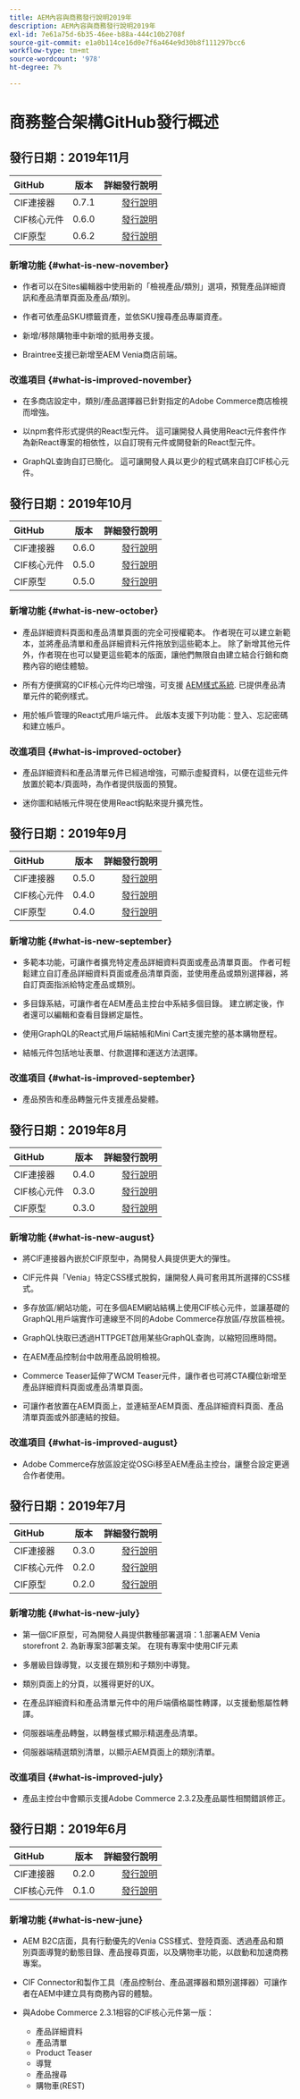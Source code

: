 ```yaml
---
title: AEM內容與商務發行說明2019年
description: AEM內容與商務發行說明2019年
exl-id: 7e61a75d-6b35-46ee-b88a-444c10b2708f
source-git-commit: e1a0b114ce16d0e7f6a464e9d30b8f111297bcc6
workflow-type: tm+mt
source-wordcount: '978'
ht-degree: 7%

---
```


# 商務整合架構GitHub發行概述

## 發行日期：2019年11月

| GitHub | 版本 | 詳細發行說明 |
|:-------|:-----:|---------------------:|
| CIF連接器 | 0.7.1 | [發行說明](https://github.com/adobe/commerce-cif-connector/releases) |
| CIF核心元件 | 0.6.0 | [發行說明](https://github.com/adobe/aem-core-cif-components/releases) |
| CIF原型 | 0.6.2 | [發行說明](https://github.com/adobe/aem-cif-project-archetype/releases) |

### 新增功能 {#what-is-new-november}

* 作者可以在Sites編輯器中使用新的「檢視產品/類別」選項，預覽產品詳細資訊和產品清單頁面及產品/類別。

* 作者可依產品SKU標籤資產，並依SKU搜尋產品專屬資產。

* 新增/移除購物車中新增的抵用券支援。

* Braintree支援已新增至AEM Venia商店前端。

### 改進項目 {#what-is-improved-november}

* 在多商店設定中，類別/產品選擇器已針對指定的Adobe Commerce商店檢視而增強。

* 以npm套件形式提供的React型元件。 這可讓開發人員使用React元件套件作為新React專案的相依性，以自訂現有元件或開發新的React型元件。

* GraphQL查詢自訂已簡化。 這可讓開發人員以更少的程式碼來自訂CIF核心元件。

## 發行日期：2019年10月

| GitHub | 版本 | 詳細發行說明 |
|:-------|:-----:|---------------------:|
| CIF連接器 | 0.6.0 | [發行說明](https://github.com/adobe/commerce-cif-connector/releases) |
| CIF核心元件 | 0.5.0 | [發行說明](https://github.com/adobe/aem-core-cif-components/releases) |
| CIF原型 | 0.5.0 | [發行說明](https://github.com/adobe/aem-cif-project-archetype/releases) |

### 新增功能 {#what-is-new-october}

* 產品詳細資料頁面和產品清單頁面的完全可授權範本。 作者現在可以建立新範本，並將產品清單和產品詳細資料元件拖放到這些範本上。 除了新增其他元件外，作者現在也可以變更這些範本的版面，讓他們無限自由建立結合行銷和商務內容的絕佳體驗。

* 所有方便撰寫的CIF核心元件均已增強，可支援 [AEM樣式系統](https://helpx.adobe.com/experience-manager/6-5/sites/authoring/using/style-system.html). 已提供產品清單元件的範例樣式。

* 用於帳戶管理的React式用戶端元件。 此版本支援下列功能：登入、忘記密碼和建立帳戶。

### 改進項目 {#what-is-improved-october}

* 產品詳細資料和產品清單元件已經過增強，可顯示虛擬資料，以便在這些元件放置於範本/頁面時，為作者提供版面的預覽。

* 迷你圖和結帳元件現在使用React鈎點來提升擴充性。

## 發行日期：2019年9月

| GitHub | 版本 | 詳細發行說明 |
|:-------|:-----:|---------------------:|
| CIF連接器 | 0.5.0 | [發行說明](https://github.com/adobe/commerce-cif-connector/releases) |
| CIF核心元件 | 0.4.0 | [發行說明](https://github.com/adobe/aem-core-cif-components/releases) |
| CIF原型 | 0.4.0 | [發行說明](https://github.com/adobe/aem-cif-project-archetype/releases) |

### 新增功能 {#what-is-new-september}

* 多範本功能，可讓作者擴充特定產品詳細資料頁面或產品清單頁面。 作者可輕鬆建立自訂產品詳細資料頁面或產品清單頁面，並使用產品或類別選擇器，將自訂頁面指派給特定產品或類別。

* 多目錄系結，可讓作者在AEM產品主控台中系結多個目錄。 建立綁定後，作者還可以編輯和查看目錄綁定屬性。

* 使用GraphQL的React式用戶端結帳和Mini Cart支援完整的基本購物歷程。

* 結帳元件包括地址表單、付款選擇和運送方法選擇。

### 改進項目 {#what-is-improved-september}

* 產品預告和產品轉盤元件支援產品變體。

## 發行日期：2019年8月

| GitHub | 版本 | 詳細發行說明 |
|:-------|:-----:|---------------------:|
| CIF連接器 | 0.4.0 | [發行說明](https://github.com/adobe/commerce-cif-connector/releases) |
| CIF核心元件 | 0.3.0 | [發行說明](https://github.com/adobe/aem-core-cif-components/releases) |
| CIF原型 | 0.3.0 | [發行說明](https://github.com/adobe/aem-cif-project-archetype/releases) |

### 新增功能 {#what-is-new-august}

* 將CIF連接器內嵌於CIF原型中，為開發人員提供更大的彈性。

* CIF元件與「Venia」特定CSS樣式脫鈎，讓開發人員可套用其所選擇的CSS樣式。

* 多存放區/網站功能，可在多個AEM網站結構上使用CIF核心元件，並讓基礎的GraphQL用戶端實作可連線至不同的Adobe Commerce存放區/存放區檢視。

* GraphQL快取已透過HTTPGET啟用某些GraphQL查詢，以縮短回應時間。

* 在AEM產品控制台中啟用產品說明檢視。

* Commerce Teaser延伸了WCM Teaser元件，讓作者也可將CTA欄位新增至產品詳細資料頁面或產品清單頁面。

* 可讓作者放置在AEM頁面上，並連結至AEM頁面、產品詳細資料頁面、產品清單頁面或外部連結的按鈕。

### 改進項目 {#what-is-improved-august}

* Adobe Commerce存放區設定從OSGi移至AEM產品主控台，讓整合設定更適合作者使用。

## 發行日期：2019年7月

| GitHub | 版本 | 詳細發行說明 |
|:-------|:-----:|---------------------:|
| CIF連接器 | 0.3.0 | [發行說明](https://github.com/adobe/commerce-cif-connector/releases) |
| CIF核心元件 | 0.2.0 | [發行說明](https://github.com/adobe/aem-core-cif-components/releases) |
| CIF原型 | 0.2.0 | [發行說明](https://github.com/adobe/aem-cif-project-archetype/releases) |

### 新增功能 {#what-is-new-july}

* 第一個CIF原型，可為開發人員提供數種部署選項：1.部署AEM Venia storefront 2. 為新專案3部署支架。 在現有專案中使用CIF元素

* 多層級目錄導覽，以支援在類別和子類別中導覽。

* 類別頁面上的分頁，以獲得更好的UX。

* 在產品詳細資料和產品清單元件中的用戶端價格屬性轉譯，以支援動態屬性轉譯。

* 伺服器端產品轉盤，以轉盤樣式顯示精選產品清單。

* 伺服器端精選類別清單，以顯示AEM頁面上的類別清單。

### 改進項目 {#what-is-improved-july}

* 產品主控台中會顯示支援Adobe Commerce 2.3.2及產品屬性相關錯誤修正。

## 發行日期：2019年6月

| GitHub | 版本 | 詳細發行說明 |
|:-------|:-----:|---------------------:|
| CIF連接器 | 0.2.0 | [發行說明](https://github.com/adobe/commerce-cif-connector/releases) |
| CIF核心元件 | 0.1.0 | [發行說明](https://github.com/adobe/aem-core-cif-components/releases) |

### 新增功能 {#what-is-new-june}

* AEM B2C店面，具有行動優先的Venia CSS樣式、登陸頁面、透過產品和類別頁面導覽的動態目錄、產品搜尋頁面，以及購物車功能，以啟動和加速商務專案。

* CIF Connector和製作工具（產品控制台、產品選擇器和類別選擇器）可讓作者在AEM中建立具有商務內容的體驗。

* 與Adobe Commerce 2.3.1相容的CIF核心元件第一版：
   * 產品詳細資料
   * 產品清單
   * Product Teaser
   * 導覽
   * 產品搜尋
   * 購物車(REST)
